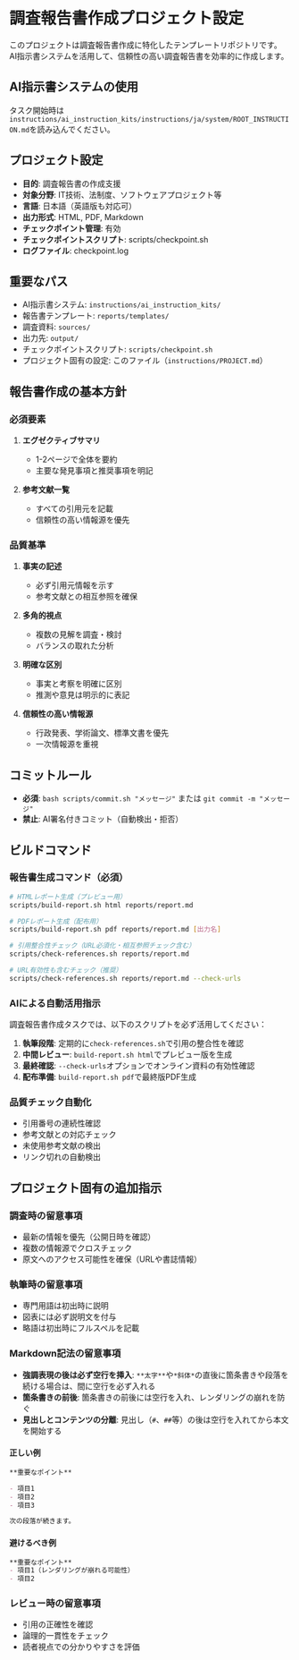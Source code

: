 # 調査報告書作成プロジェクト設定

このプロジェクトは調査報告書作成に特化したテンプレートリポジトリです。
AI指示書システムを活用して、信頼性の高い調査報告書を効率的に作成します。

## AI指示書システムの使用

タスク開始時は`instructions/ai_instruction_kits/instructions/ja/system/ROOT_INSTRUCTION.md`を読み込んでください。

## プロジェクト設定

- **目的**: 調査報告書の作成支援
- **対象分野**: IT技術、法制度、ソフトウェアプロジェクト等
- **言語**: 日本語（英語版も対応可）
- **出力形式**: HTML, PDF, Markdown
- **チェックポイント管理**: 有効
- **チェックポイントスクリプト**: scripts/checkpoint.sh
- **ログファイル**: checkpoint.log

## 重要なパス

- AI指示書システム: `instructions/ai_instruction_kits/`
- 報告書テンプレート: `reports/templates/`
- 調査資料: `sources/`
- 出力先: `output/`
- チェックポイントスクリプト: `scripts/checkpoint.sh`
- プロジェクト固有の設定: このファイル（`instructions/PROJECT.md`）

## 報告書作成の基本方針

### 必須要素

1. **エグゼクティブサマリ**
   - 1-2ページで全体を要約
   - 主要な発見事項と推奨事項を明記

2. **参考文献一覧**
   - すべての引用元を記載
   - 信頼性の高い情報源を優先

### 品質基準

1. **事実の記述**
   - 必ず引用元情報を示す
   - 参考文献との相互参照を確保

2. **多角的視点**
   - 複数の見解を調査・検討
   - バランスの取れた分析

3. **明確な区別**
   - 事実と考察を明確に区別
   - 推測や意見は明示的に表記

4. **信頼性の高い情報源**
   - 行政発表、学術論文、標準文書を優先
   - 一次情報源を重視

## コミットルール

- **必須**: `bash scripts/commit.sh "メッセージ"` または `git commit -m "メッセージ"`
- **禁止**: AI署名付きコミット（自動検出・拒否）

## ビルドコマンド

### 報告書生成コマンド（必須）
```bash
# HTMLレポート生成（プレビュー用）
scripts/build-report.sh html reports/report.md

# PDFレポート生成（配布用）
scripts/build-report.sh pdf reports/report.md [出力名]

# 引用整合性チェック（URL必須化・相互参照チェック含む）
scripts/check-references.sh reports/report.md

# URL有効性も含むチェック（推奨）
scripts/check-references.sh reports/report.md --check-urls
```

### AIによる自動活用指示
調査報告書作成タスクでは、以下のスクリプトを必ず活用してください：

1. **執筆段階**: 定期的に`check-references.sh`で引用の整合性を確認
2. **中間レビュー**: `build-report.sh html`でプレビュー版を生成
3. **最終確認**: `--check-urls`オプションでオンライン資料の有効性確認
4. **配布準備**: `build-report.sh pdf`で最終版PDF生成

### 品質チェック自動化
- 引用番号の連続性確認
- 参考文献との対応チェック
- 未使用参考文献の検出
- リンク切れの自動検出

## プロジェクト固有の追加指示

### 調査時の留意事項

- 最新の情報を優先（公開日時を確認）
- 複数の情報源でクロスチェック
- 原文へのアクセス可能性を確保（URLや書誌情報）

### 執筆時の留意事項

- 専門用語は初出時に説明
- 図表には必ず説明文を付与
- 略語は初出時にフルスペルを記載

### Markdown記法の留意事項

- **強調表現の後は必ず空行を挿入**: `**太字**`や`*斜体*`の直後に箇条書きや段落を続ける場合は、間に空行を必ず入れる
- **箇条書きの前後**: 箇条書きの前後には空行を入れ、レンダリングの崩れを防ぐ
- **見出しとコンテンツの分離**: 見出し（`#`、`##`等）の後は空行を入れてから本文を開始する

#### 正しい例
```markdown
**重要なポイント**

- 項目1
- 項目2
- 項目3

次の段落が続きます。
```

#### 避けるべき例
```markdown
**重要なポイント**
- 項目1（レンダリングが崩れる可能性）
- 項目2
```

### レビュー時の留意事項

- 引用の正確性を確認
- 論理的一貫性をチェック
- 読者視点での分かりやすさを評価 